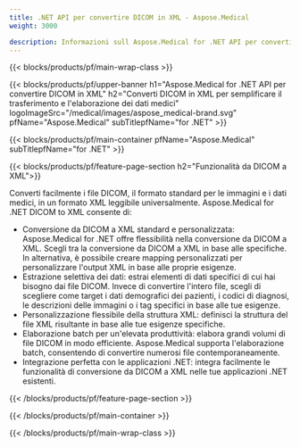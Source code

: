 ```yaml
---
title: .NET API per convertire DICOM in XML - Aspose.Medical
weight: 3000

description: Informazioni sull Aspose.Medical for .NET API per convertire DICOM in XML
---
```


{{< blocks/products/pf/main-wrap-class >}}

{{< blocks/products/pf/upper-banner h1="Aspose.Medical for .NET API per convertire DICOM in XML" h2="Converti DICOM in XML per semplificare il trasferimento e l'elaborazione dei dati medici" logoImageSrc="/medical/images/aspose_medical-brand.svg" pfName="Aspose.Medical" subTitlepfName="for .NET" >}}

{{< blocks/products/pf/main-container pfName="Aspose.Medical" subTitlepfName="for .NET" >}}

{{< blocks/products/pf/feature-page-section h2="Funzionalità da DICOM a XML">}}

<p>Converti facilmente i file DICOM, il formato standard per le immagini e i dati medici, in un formato XML leggibile universalmente. Aspose.Medical for .NET DICOM to XML consente di:</p>

<ul>
<li>Conversione da DICOM a XML standard e personalizzata: Aspose.Medical for .NET offre flessibilità nella conversione da DICOM a XML. Scegli tra la conversione da DICOM a XML in base alle specifiche. In alternativa, è possibile creare mapping personalizzati per personalizzare l'output XML in base alle proprie esigenze.</li>
<li>Estrazione selettiva dei dati: estrai elementi di dati specifici di cui hai bisogno dai file DICOM. Invece di convertire l'intero file, scegli di scegliere come target i dati demografici dei pazienti, i codici di diagnosi, le descrizioni delle immagini o i tag specifici in base alle tue esigenze.</li>
<li>Personalizzazione flessibile della struttura XML: definisci la struttura del file XML risultante in base alle tue esigenze specifiche.</li>
<li>Elaborazione batch per un'elevata produttività: elabora grandi volumi di file DICOM in modo efficiente. Aspose.Medical supporta l'elaborazione batch, consentendo di convertire numerosi file contemporaneamente.</li>
<li>Integrazione perfetta con le applicazioni .NET: integra facilmente le funzionalità di conversione da DICOM a XML nelle tue applicazioni .NET esistenti.</li>
</ul>

{{< /blocks/products/pf/feature-page-section >}}

{{< /blocks/products/pf/main-container >}}

{{< /blocks/products/pf/main-wrap-class >}}